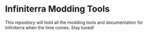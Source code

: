 # Infiniterra Modding Tools

This repository will hold all the modding tools and documentation for Infiniterra when the time comes. Stay tuned!
